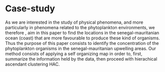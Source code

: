 # Case-study
As we are interested in the study of physical phenomena, and more particularly in phenomena related to the phytoplankton environments, we therefore , aim in this paper to find the locations in the senegal-mauritanian ocean (coast) that are more favourable to produce these kind of organisms. Thus the purpose of this paper consists to identify the concentration of the phytoplankton organisms in the senegal-mauritanian upwelling areas.
Our method consists of applying a self organizing map in order to, first, summarize the information held by the data, then proceed with hierachical ascendant clustering HAC. 
